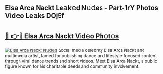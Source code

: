 ## Elsa Arca Nackt Le𝚊k𝚎d N𝚞𝚍es - Part-1rY Photos Vid𝚎o Le𝚊ks DOj5f

# <h2><a href="http://fb6kfd.evod.top/?m=Elsa+Arca+Nackt">🔗 👉🔴 Elsa Arca Nackt Vid𝚎o Ph𝚘t𝚘s</a></h2>

[![Elsa Arca Nackt N𝚞d𝚎s](https://i.imgur.com/8V9OHl7.gif)](http://fb6kfd.evod.top/?m=Elsa+Arca+Nackt)
Social media celebrity Elsa Arca Nackt and multimedia artist, famed for publishing dance and lifestyle-focused content through viral dance trends and short videos. Meet Elsa Arca Nackt, a public figure known for his charitable deeds and community involvement. 
